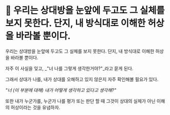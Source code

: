 # 󰏢 우리는 상대방을 눈앞에 두고도 그 실체를 보지 못한다. 단지, 내 방식대로 이해한 허상을 바라볼 뿐이다.





우리는 상대방을 눈앞에 두고도 그 실체를 보지 못한다. 단지, 내 방식대로 이해한 허상을 바라볼 뿐이다.


자주 이 사실을 잊고, _"너 나를 그렇게 생각한거야?"_라고 묻게 된다.

그래서 상대가 나를, 내가 상대를 오해하고 있지 않은지 자주 확인해볼 필요가 있다.

_"너 (이 부분에 대해) 내가 어떻게 생각하고 있다고 생각해?"_

또한 내가 누군가를, 누군가 나를 평가 또는 판단 할 때 그것이 상대의 실체가 아닌 이해의 허상이라는
것을 유념하자.
